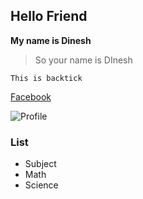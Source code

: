 ## Hello Friend

**My name is Dinesh**

> So your name is DInesh

`This is backtick`

[Facebook](https://facebook.com/dinesh.chhantyal.33)

![Profile](https://pbs.twimg.com/profile_images/774303205199114244/n9j-Nri4_400x400.jpg)


### List
 * Subject
  * Math
  * Science
